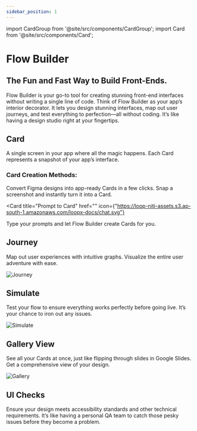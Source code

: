 ```yaml
---
sidebar_position: 1
---
```


import CardGroup from '@site/src/components/CardGroup';
import Card from '@site/src/components/Card';

# Flow Builder

## The Fun and Fast Way to Build Front-Ends.

Flow Builder is your go-to tool for creating stunning front-end interfaces without writing a single line of code.
Think of Flow Builder as your app’s interior decorator. It lets you design stunning interfaces, map out user journeys, and test everything to perfection—all without coding. It’s like having a design studio right at your fingertips.

## Card

A single screen in your app where all the magic happens. Each Card represents a snapshot of your app’s interface.

### Card Creation Methods:

<CardGroup>
<Card
  title="Figma to Card"
  href=""
  icon={"https://loop-niti-assets.s3.ap-south-1.amazonaws.com/loopx-docs/figma_logo.svg"}
>
  Convert Figma designs into app-ready Cards in a few clicks.
  </Card>
  <Card
    title="Screenshot to Card"
    href=""
  icon={"https://loop-niti-assets.s3.ap-south-1.amazonaws.com/loopx-docs/screenshot.svg"}
  >
  Snap a screenshot and instantly turn it into a Card.
  </Card>

  <Card
    title="Prompt to Card"
    href=""
  icon={"https://loop-niti-assets.s3.ap-south-1.amazonaws.com/loopx-docs/chat.svg"}
  >
  Type your prompts and let Flow Builder create Cards for you.
  </Card>
</CardGroup>

## Journey

Map out user experiences with intuitive graphs. Visualize the entire user adventure with ease.

![Journey](https://loop-niti-assets.s3.ap-south-1.amazonaws.com/loopx-docs/journey.png)

## Simulate

Test your flow to ensure everything works perfectly before going live. It’s your chance to iron out any issues.

![Simulate](https://loop-niti-assets.s3.ap-south-1.amazonaws.com/loopx-docs/simulate.png)

## Gallery View

See all your Cards at once, just like flipping through slides in Google Slides. Get a comprehensive view of your design.

![Gallery](https://loop-niti-assets.s3.ap-south-1.amazonaws.com/loopx-docs/gallery.png)

## UI Checks

Ensure your design meets accessibility standards and other technical requirements. It’s like having a personal QA team to catch those pesky issues before they become a problem.
